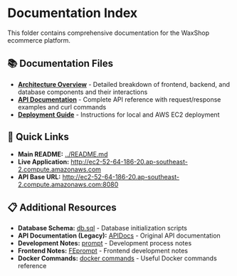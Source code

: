 # Documentation Index

This folder contains comprehensive documentation for the WaxShop ecommerce platform.

## 📚 Documentation Files

- **[Architecture Overview](ARCHITECTURE.md)** - Detailed breakdown of frontend, backend, and database components and their interactions
- **[API Documentation](API.md)** - Complete API reference with request/response examples and curl commands
- **[Deployment Guide](DEPLOYMENT.md)** - Instructions for local and AWS EC2 deployment

## 🔗 Quick Links

- **Main README:** [../README.md](../README.md)
- **Live Application:** http://ec2-52-64-186-20.ap-southeast-2.compute.amazonaws.com
- **API Base URL:** http://ec2-52-64-186-20.ap-southeast-2.compute.amazonaws.com:8080

## 📋 Additional Resources

- **Database Schema:** [db.sql](db.sql) - Database initialization scripts
- **API Documentation (Legacy):** [APIDocs](APIDocs) - Original API documentation
- **Development Notes:** [prompt](prompt) - Development process notes
- **Frontend Notes:** [FEprompt](FEprompt) - Frontend development notes
- **Docker Commands:** [docker commands](docker%20commands) - Useful Docker commands reference 